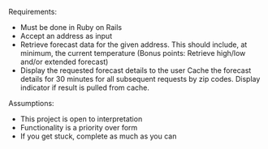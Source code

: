 Requirements:
- Must be done in Ruby on Rails
- Accept an address as input
- Retrieve forecast data for the given address. This should include, at minimum, the current temperature (Bonus points: Retrieve high/low and/or extended forecast)
- Display the requested forecast details to the user
Cache the forecast details for 30 minutes for all subsequent requests by zip codes. Display indicator if result is pulled from cache.

Assumptions:
- This project is open to interpretation
- Functionality is a priority over form
- If you get stuck, complete as much as you can
